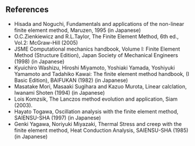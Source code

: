 ## References

  - Hisada and Noguchi, Fundamentals and applications of the non-linear finite element method, Maruzen, 1995 (in Japanese)
  - O.C.Zienkiewicz and R.L.Taylor, The Finite Element Method, 6th ed., Vol.2: McGraw-Hill (2005)
  - JSME Computational mechanics handbook, Volume I: Finite Element Method (Structure Edition), Japan Society of Mechanical Engineers (1998) (in Japanese)
  - Kyuichiro Washizu, Hiroshi Miyamoto, Yoshiaki Yamada, Yoshiyuki Yamamoto and Tadahiko Kawai: The finite element method handbook, (I Basic Edition), BAIFUKAN (1982) (in Japanese)
  - Masatake Mori, Masaaki Sugihara and Kazuo Murota, Linear calclation, Iwanami Shoten (1994) (in Japanese)
  - Lois Komzsik, The Lanczos method evolution and application, Siam (2003).
  - Hayato Togawa, Oscillation analysis with the finite element method, SAIENSU-SHA (1997) (in Japanese)
  - Genki Yagawa, Noriyuki Miyazaki, Thermal Stress and creep with the finite element method, Heat Conduction Analysis, SAIENSU-SHA (1985) (in Japanese)

